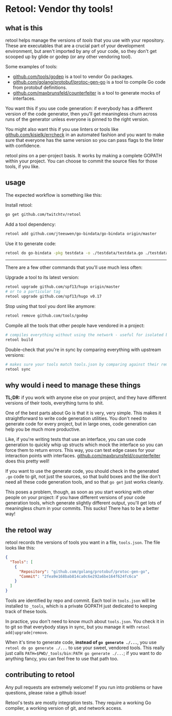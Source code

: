 # Retool: Vendor thy tools! #

## what is this ##

retool helps manage the versions of _tools_ that you use with your
repository. These are executables that are a crucial part of your
development environment, but aren't imported by any of your code, so
they don't get scooped up by glide or godep (or any other vendoring
tool).

Some examples of tools:

 - [github.com/tools/godep](github.com/tools/godep) is a tool to
   vendor Go packages.
 - [github.com/golang/protobuf/protoc-gen-go](https://github.com/golang/protobuf/protoc-gen-go)
   is a tool to compile Go code from protobuf definitions.
 - [github.com/maxbrunsfeld/counterfeiter](https://github.com/maxbrunsfeld/counterfeiter)
   is a tool to generate mocks of interfaces.

You want this if you use code generation: if everybody has a different
version of the code generator, then you'll get meaningless churn across
runs of the generator unless everyone is pinned to the right version.

You might also want this if you use linters or tools like
[github.com/kisielk/errcheck](https://github.com/kisielk/errcheck) in an
automated fashion and you want to make sure that everyone has the same
version so you can pass flags to the linter with confidence.

retool pins on a per-project basis. It works by making a complete GOPATH
within your project. You can choose to commit the source files for those
tools, if you like.

## usage ##

The expected workflow is something like this:

Install retool:
```sh
go get github.com/twitchtv/retool
```

Add a tool dependency:
```sh
retool add github.com/jteeuwen/go-bindata/go-bindata origin/master
```

Use it to generate code:
```sh
retool do go-bindata -pkg testdata -o ./testdata/testdata.go ./testdata/data.json
```

---

There are a few other commands that you'll use much less often:

Upgrade a tool to its latest version:
```sh
retool upgrade github.com/spf13/hugo origin/master
# or to a particular tag
retool upgrade github.com/spf13/hugo v0.17
```

Stop using that tool you dont like anymore:
```sh
retool remove github.com/tools/godep
```

Compile all the tools that other people have vendored in a project:
```sh
# compiles everything without using the network - useful for isolated build environments
retool build
```

Double-check that you're in sync by comparing everything with upstream versions:
```sh
# makes sure your tools match tools.json by comparing against their remotes
retool sync
```

## why would i need to manage these things  ##

**TL;DR:** if you work with anyone else on your project, and they have
different versions of their tools, everything turns to shit.

One of the best parts about Go is that it is very, very simple. This
makes it straightforward to write code generation utilities. You don't
need to generate code for every project, but in large ones, code
generation can help you be much more productive.

Like, if you're writing tests that use an interface, you can use code
generation to quickly whip up structs which mock the interface so you
can force them to return errors. This way, you can test edge cases for
your interaction points with
interfaces. [github.com/maxbrunsfeld/counterfeiter](https://github.com/maxbrunsfeld/counterfeiter)
does this pretty well!

If you want to use the generate code, you should check in the
generated `.go` code to git, not just the sources, so that build boxes
and the like don't need all these code generation tools, and so that
`go get` just works cleanly.

This poses a problem, though, as soon as you start working with other
people on your project: if you have different versions of your code
generation tools, which generate slightly different output, you'll get
lots of meaningless churn in your commits. This sucks! There has to be
a better way!

## the retool way ##

retool records the versions of tools you want in a file, `tools.json`.
The file looks like this:

```json
{
  "Tools": [
    {
      "Repository": "github.com/golang/protobuf/protoc-gen-go",
      "Commit": "2fea9e168bab814ca0c6e292a6be164f624fc6ca"
    }
  ]
}
```

Tools are identified by repo and commit. Each tool in `tools.json` will
be installed to `_tools`, which is a private GOPATH just dedicated to
keeping track of these tools.

In practice, you don't need to know much about `tools.json`. You check
it in to git so that everybody stays in sync, but you manage it with
`retool add|upgrade|remove`.

When it's time to generate code, **instead of `go generate ./...`**, you
use `retool do go generate ./...` to use your sweet, vendored tools.
This really just calls `PATH=$PWD/_tools/bin:PATH go generate ./...`; if
you want to do anything fancy, you can feel free to use that path too.

## contributing to retool ##

Any pull requests are extremely welcome! If you run into problems or
have questions, please raise a github issue!

Retool's tests are mostly integration tests. They require a working Go
compiler, a working version of git, and network access.
